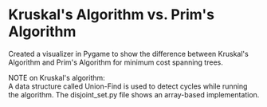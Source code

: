 # Kruskal's Algorithm vs. Prim's Algorithm
Created a visualizer in Pygame to show the difference between Kruskal's Algorithm and Prim's Algorithm for minimum cost spanning trees.  

NOTE on Kruskal's algorithm:  
A data structure called Union-Find is used to detect cycles while running the algorithm. The disjoint_set.py file shows an array-based implementation.
